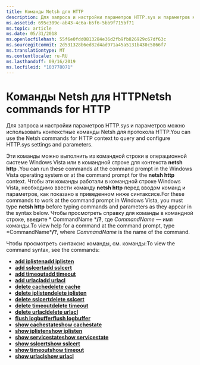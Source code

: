 ```yaml
---
title: Команды Netsh для HTTP
description: Для запроса и настройки параметров HTTP.sys и параметров можно использовать контекстные команды Netsh для протокола HTTP.
ms.assetid: 695c309c-ab43-4c6a-b5f6-5bb9f715bf71
ms.topic: article
ms.date: 05/31/2018
ms.openlocfilehash: 55f6e0fdd0813284e36d2fb9fb826929c67df63c
ms.sourcegitcommit: 2d531328b6ed82d4ad971a45a5131b430c5866f7
ms.translationtype: MT
ms.contentlocale: ru-RU
ms.lasthandoff: 09/16/2019
ms.locfileid: "103778071"
---
```

# <a name="netsh-commands-for-http"></a><span data-ttu-id="a32a1-103">Команды Netsh для HTTP</span><span class="sxs-lookup"><span data-stu-id="a32a1-103">Netsh commands for HTTP</span></span>

<span data-ttu-id="a32a1-104">Для запроса и настройки параметров HTTP.sys и параметров можно использовать контекстные команды Netsh для протокола HTTP.</span><span class="sxs-lookup"><span data-stu-id="a32a1-104">You can use the Netsh commands for HTTP context to query and configure HTTP.sys settings and parameters.</span></span>

<span data-ttu-id="a32a1-105">Эти команды можно выполнить из командной строки в операционной системе Windows Vista или в командной строке для контекста **netsh http** .</span><span class="sxs-lookup"><span data-stu-id="a32a1-105">You can run these commands at the command prompt in the Windows Vista operating system or at the command prompt for the **netsh http** context.</span></span> <span data-ttu-id="a32a1-106">Чтобы эти команды работали в командной строке Windows Vista, необходимо ввести команду **netsh http** перед вводом команд и параметров, как показано в приведенном ниже синтаксисе.</span><span class="sxs-lookup"><span data-stu-id="a32a1-106">For these commands to work at the command prompt in Windows Vista, you must type **netsh http** before typing commands and parameters as they appear in the syntax below.</span></span> <span data-ttu-id="a32a1-107">Чтобы просмотреть справку для команды в командной строке, введите \* CommandName \***/?**, где *CommandName* — имя команды.</span><span class="sxs-lookup"><span data-stu-id="a32a1-107">To view help for a command at the command prompt, type \*CommandName\***/?**, where *CommandName* is the name of the command.</span></span>

<span data-ttu-id="a32a1-108">Чтобы просмотреть синтаксис команды, см. команды:</span><span class="sxs-lookup"><span data-stu-id="a32a1-108">To view the command syntax, see the commands:</span></span>

-   [<span data-ttu-id="a32a1-109">**add iplisten**</span><span class="sxs-lookup"><span data-stu-id="a32a1-109">**add iplisten**</span></span>](add-iplisten.md)
-   [<span data-ttu-id="a32a1-110">**add sslcert**</span><span class="sxs-lookup"><span data-stu-id="a32a1-110">**add sslcert**</span></span>](add-sslcert.md)
-   [<span data-ttu-id="a32a1-111">**add timeout**</span><span class="sxs-lookup"><span data-stu-id="a32a1-111">**add timeout**</span></span>](add-timeout.md)
-   [<span data-ttu-id="a32a1-112">**add urlacl**</span><span class="sxs-lookup"><span data-stu-id="a32a1-112">**add urlacl**</span></span>](add-urlacl.md)
-   [<span data-ttu-id="a32a1-113">**delete cache**</span><span class="sxs-lookup"><span data-stu-id="a32a1-113">**delete cache**</span></span>](delete-cache.md)
-   [<span data-ttu-id="a32a1-114">**delete iplisten**</span><span class="sxs-lookup"><span data-stu-id="a32a1-114">**delete iplisten**</span></span>](delete-iplisten.md)
-   [<span data-ttu-id="a32a1-115">**delete sslcert**</span><span class="sxs-lookup"><span data-stu-id="a32a1-115">**delete sslcert**</span></span>](delete-sslcert.md)
-   [<span data-ttu-id="a32a1-116">**delete timeout**</span><span class="sxs-lookup"><span data-stu-id="a32a1-116">**delete timeout**</span></span>](delete-timeout.md)
-   [<span data-ttu-id="a32a1-117">**delete urlacl**</span><span class="sxs-lookup"><span data-stu-id="a32a1-117">**delete urlacl**</span></span>](delete-urlacl.md)
-   [<span data-ttu-id="a32a1-118">**flush logbuffer**</span><span class="sxs-lookup"><span data-stu-id="a32a1-118">**flush logbuffer**</span></span>](flush-logbuffer.md)
-   [<span data-ttu-id="a32a1-119">**show cachestate**</span><span class="sxs-lookup"><span data-stu-id="a32a1-119">**show cachestate**</span></span>](show-cachestate.md)
-   [<span data-ttu-id="a32a1-120">**show iplisten**</span><span class="sxs-lookup"><span data-stu-id="a32a1-120">**show iplisten**</span></span>](show-iplisten.md)
-   [<span data-ttu-id="a32a1-121">**show servicestate**</span><span class="sxs-lookup"><span data-stu-id="a32a1-121">**show servicestate**</span></span>](show-servicestate.md)
-   [<span data-ttu-id="a32a1-122">**show sslcert**</span><span class="sxs-lookup"><span data-stu-id="a32a1-122">**show sslcert**</span></span>](show-sslcert.md)
-   [<span data-ttu-id="a32a1-123">**show timeout**</span><span class="sxs-lookup"><span data-stu-id="a32a1-123">**show timeout**</span></span>](show-timeout.md)
-   [<span data-ttu-id="a32a1-124">**show urlacl**</span><span class="sxs-lookup"><span data-stu-id="a32a1-124">**show urlacl**</span></span>](show-urlacl.md)

 

 




